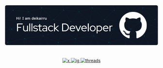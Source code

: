 [![deikairru](./github-header-image.png)](https://www.deikairru.my.id)

#
<div align="center">   
  <a href="https://x.com/deikairru" target="_blank">
    <img src="https://img.shields.io/badge/-twitter-black?style=for-the-badge&logo=x&logoColor=x&color=black" alt="x" />
  </a>
  <a href="https://www.instagram.com/deikairru/" target="_blank">
    <img src="https://img.shields.io/badge/-Instagram-pink?style=for-the-badge&logo=instagram&logoColor=instagram&color=white" alt="ig" />
  </a>
  <a href="https://www.threads.net/@deikairru" target="_blank">
    <img src="https://img.shields.io/badge/-Threads-black?style=for-the-badge&logo=threads&logoColor=threads&color=black" alt="threads" />
  </a>
</div>
<!---
deikairru/deikairru is a ✨ special ✨ repository because its `README.md` (this file) appears on your GitHub profile.
You can click the Preview link to take a look at your changes.
--->
